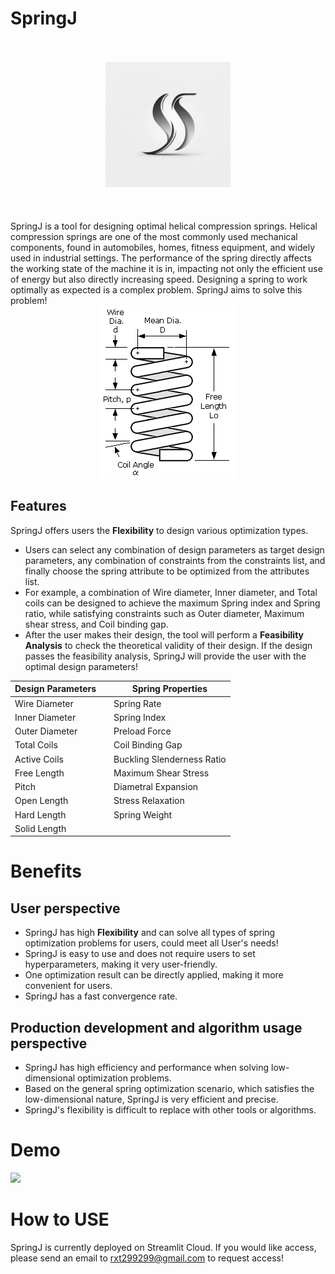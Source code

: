 # SpringJ

<br>
<br>
<div align="center">
  <img src="images/logo.png", width=200>
</div>
<br>
<br>
<br>
SpringJ is a tool for designing optimal helical compression springs. Helical compression springs are one of the most commonly used mechanical components, found in automobiles, homes, fitness equipment, and widely used in industrial settings. The performance of the spring directly affects the working state of the machine it is in, impacting not only the efficient use of energy but also directly increasing speed. Designing a spring to work optimally as expected is a complex problem. SpringJ aims to solve this problem!

<div align="center">
  <img src="images/spring_closed.gif">
</div>

## Features
SpringJ offers users the **Flexibility** to design various optimization types. 
- Users can select any combination of design parameters as target design parameters, any combination of constraints from the constraints list, and finally choose the spring attribute to be optimized from the attributes list. 
- For example, a combination of Wire diameter, Inner diameter, and Total coils can be designed to achieve the maximum Spring index and Spring ratio, while satisfying constraints such as Outer diameter, Maximum shear stress, and Coil binding gap.
- After the user makes their design, the tool will perform a **Feasibility Analysis** to check the theoretical validity of their design. If the design passes the feasibility analysis, SpringJ will provide the user with the optimal design parameters!

<div align="center">
  
| Design Parameters |   | Spring Properties |
| ----------------- | - | ----------------- |
| Wire Diameter     |   | Spring Rate       |
| Inner Diameter    |   | Spring Index      |
| Outer Diameter    |   | Preload Force     |
| Total Coils       |   | Coil Binding Gap  |
| Active Coils      |   | Buckling Slenderness Ratio |
| Free Length       |   | Maximum Shear Stress |
| Pitch             |   | Diametral Expansion |
| Open Length       |   | Stress Relaxation |
| Hard Length       |   | Spring Weight     |
| Solid Length      |   |                   |

</div>

# Benefits
## User perspective
- SpringJ has high **Flexibility** and can solve all types of spring optimization problems for users, could meet all User's needs!
- SpringJ is easy to use and does not require users to set hyperparameters, making it very user-friendly.
- One optimization result can be directly applied, making it more convenient for users.
- SpringJ has a fast convergence rate.

## Production development and algorithm usage perspective
- SpringJ has high efficiency and performance when solving low-dimensional optimization problems.
- Based on the general spring optimization scenario, which satisfies the low-dimensional nature, SpringJ is very efficient and precise.
- SpringJ's flexibility is difficult to replace with other tools or algorithms.

# Demo
[![](https://i.ytimg.com/vi/-ceRvjjrGYE/maxresdefault.jpg)](https://www.youtube.com/watch?v=-ceRvjjrGYE&t=9s "")


# How to USE
SpringJ is currently deployed on Streamlit Cloud. If you would like access, please send an email to rxt299299@gmail.com to request access!

